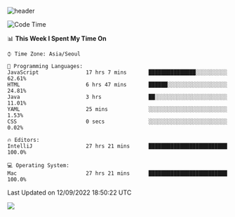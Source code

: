 ![header](https://capsule-render.vercel.app/api?type=Egg&color=timeAuto&height=300&section=header&text=PoPo&fontSize=90&animation=fadeIn)

  <!--START_SECTION:waka-->
![Code Time](http://img.shields.io/badge/Code%20Time-122%20hrs%2052%20mins-blue)

📊 **This Week I Spent My Time On** 

```text
⌚︎ Time Zone: Asia/Seoul

💬 Programming Languages: 
JavaScript               17 hrs 7 mins       ███████████████░░░░░░░░░░   62.61% 
HTML                     6 hrs 47 mins       ██████░░░░░░░░░░░░░░░░░░░   24.81% 
Java                     3 hrs               ██░░░░░░░░░░░░░░░░░░░░░░░   11.01% 
YAML                     25 mins             ░░░░░░░░░░░░░░░░░░░░░░░░░   1.53% 
CSS                      0 secs              ░░░░░░░░░░░░░░░░░░░░░░░░░   0.02%

🔥 Editors: 
IntelliJ                 27 hrs 21 mins      █████████████████████████   100.0%

💻 Operating System: 
Mac                      27 hrs 21 mins      █████████████████████████   100.0%

```


 Last Updated on 12/09/2022 18:50:22 UTC
<!--END_SECTION:waka-->



<img src="https://capsule-render.vercel.app/api?type=Egg&color=timeAuto&height=300&section=footer&text=PoPo&fontSize=90&animation=fadeIn&reversal=true" />
